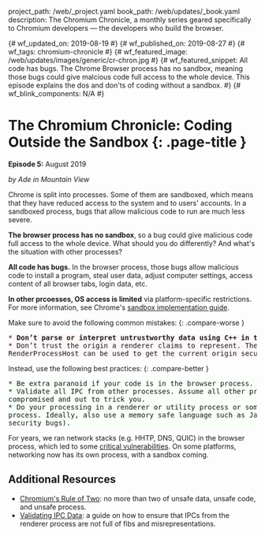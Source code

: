 project_path: /web/_project.yaml
book_path: /web/updates/_book.yaml
description: The Chromium Chronicle, a monthly series geared specifically to Chromium developers — the developers who build the browser.

{# wf_updated_on: 2019-08-19 #}
{# wf_published_on: 2019-08-27 #}
{# wf_tags: chromium-chronicle #}
{# wf_featured_image: /web/updates/images/generic/cr-chron.jpg #}
{# wf_featured_snippet: All code has bugs. The Chrome Browser process has no sandbox, meaning those bugs could give malcious code full access to the whole device. This episode explains the dos and don'ts of coding without a sandbox. #}
{# wf_blink_components: N/A #}

<style>
  body:not(.devsite-dark-code) pre.prettyprint.cc-bad {
    background-color: #fff7f7;
  }
  body:not(.devsite-dark-code) pre.prettyprint.cc-good {
    background-color: #f7fff7;
  }
</style>

# The Chromium Chronicle: Coding Outside the Sandbox {: .page-title }

**Episode 5:** August 2019

*by Ade in Mountain View*

Chrome is split into processes. Some of them are sandboxed, which means that
they have reduced access to the system and to users' accounts. In a sandboxed
process, bugs that allow malicious code to run are much less severe. 

**The browser process has no sandbox**, so a bug could give malicious code full
access to the whole device. What should you do differently? And what's the
situation with other processes?

**All code has bugs.** In the browser process, those bugs allow malicious code
to install a program, steal user data, adjust computer settings, access content
of all browser tabs, login data, etc. 

**In other prcoesses, OS access is limited** via platform-specific restrictions.
For more information, see Chrome's [sandbox implementation guide][sandbox-implementation]. 

Make sure to avoid the following common mistakes:
{: .compare-worse }

<pre class="prettyprint cc-bad lang-html">
* <strong>Don’t parse or interpret untrustworthy data using C++ in the browser process.</strong>
* Don’t trust the origin a renderer claims to represent. The browser’s 
RenderProcessHost can be used to get the current origin securely. 
</pre>

Instead, use the following best practices:
{: .compare-better }

<pre class="prettyprint cc-good lang-html">
* Be extra paranoid if your code is in the browser process.
* Validate all IPC from other processes. Assume all other processes are already
compromised and out to trick you.
* Do your processing in a renderer or utility process or some other sandboxed
process. Ideally, also use a memory safe language such as JavaScript (solves >50%
security bugs).
</pre>

For years, we ran network stacks (e.g. HHTP, DNS, QUIC) in the browser process,
which led to some [critical vulnerabilities][critical-vulnerabilities]. On
some platforms, networking now has its own process, with a sandbox coming. 

## Additional Resources

* [Chromium's Rule of Two][rule-of-two]: no more than two of unsafe data,
unsafe code, and unsafe process. 
* [Validating IPC Data][validating-ipc]: a guide on how to ensure that IPCs
from the renderer process are not full of fibs and misrepresentations. 

[sandbox-implementation]: https://chromium.googlesource.com/chromium/src/+/master/docs/design/sandbox.md
[critical-vulnerabilities]: https://bugs.chromium.org/p/chromium/issues/list?q=type%3Dbug-security%20component%3AInternals%3ENetwork%20status%3Afixed%2Cverified%20security_severity%3Dcritical&can=1
[rule-of-two]: https://chromium.googlesource.com/chromium/src/+/master/docs/security/rule-of-2.md
[validating-ipc]: https://chromium.googlesource.com/chromium/src/+/HEAD/docs/security/mojo.md#Validate-privilege_presuming-data-received-over-IPC
